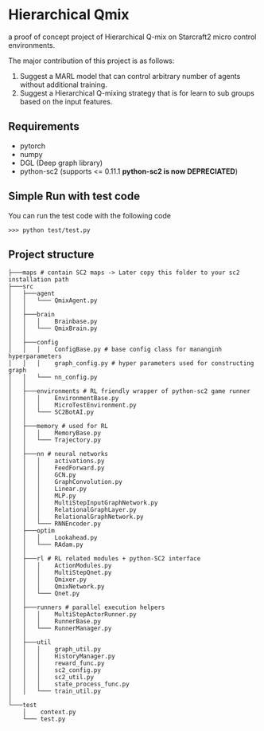 # Hierarchical Qmix

a proof of concept project of Hierarchical Q-mix on Starcraft2 micro control environments.

The major contribution of this project is as follows:
1. Suggest a MARL model that can control arbitrary number of agents without additional training.
2. Suggest a Hierarchical Q-mixing strategy that is for learn to sub groups based on the input features.

## Requirements
* pytorch
* numpy
* DGL (Deep graph library)
* python-sc2 (supports <= 0.11.1 __python-sc2 is now DEPRECIATED__)

## Simple Run with test code
You can run the test code with the following code
```
>>> python test/test.py
```

## Project structure
```
├───maps # contain SC2 maps -> Later copy this folder to your sc2 installation path
├───src
│   ├───agent 
│   │   └─── QmixAgent.py
│   │
│   ├───brain
│   │   │    Brainbase.py
│   │   └─── QmixBrain.py
│   │
│   ├───config
│   │   │    ConfigBase.py # base config class for mananginh hyperparameters
│   │   │    graph_config.py # hyper parameters used for constructing graph
│   │   └─── nn_config.py 
│   │
│   ├───environments # RL friendly wrapper of python-sc2 game runner
│   │   │    EnvironmentBase.py 
│   │   │    MicroTestEnvironment.py
│   │   └─── SC2BotAI.py
│   │
│   ├───memory # used for RL
│   │   │    MemoryBase.py
│   │   └─── Trajectory.py
│   │
│   ├───nn # neural networks 
│   │   │    activations.py
│   │   │    FeedForward.py
│   │   │    GCN.py
│   │   │    GraphConvolution.py
│   │   │    Linear.py
│   │   │    MLP.py
│   │   │    MultiStepInputGraphNetwork.py
│   │   │    RelationalGraphLayer.py
│   │   │    RelationalGraphNetwork.py
│   │   └─── RNNEncoder.py
│   ├───optim
│   │   │    Lookahead.py
│   │   └─── RAdam.py
│   │   
│   ├───rl # RL related modules + python-SC2 interface
│   │   │    ActionModules.py
│   │   │    MultiStepQnet.py
│   │   │    Qmixer.py
│   │   │    QmixNetwork.py
│   │   └─── Qnet.py
│   │
│   ├───runners # parallel execution helpers
│   │   │    MultiStepActorRunner.py 
│   │   │    RunnerBase.py
│   │   └─── RunnerManager.py 
│   │
│   ├───util
│   │   │    graph_util.py
│   │   │    HistoryManager.py
│   │   │    reward_func.py
│   │   │    sc2_config.py
│   │   │    sc2_util.py
│   │   │    state_process_func.py
│   │   └─── train_util.py
│
└───test
    │    context.py
    └─── test.py
```



